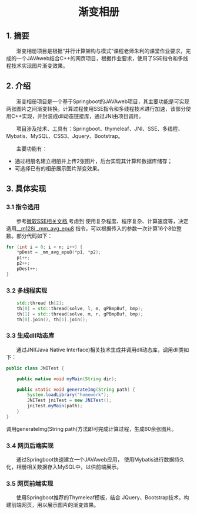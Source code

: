 <h1 align="center">渐变相册</h1>

## 1. 摘要
&#160; &#160; &#160; &#160;渐变相册项目是根据“并行计算架构与模式”课程老师朱利的课堂作业要求，完成的一个JAVAweb结合C++的网页项目，根据作业要求，使用了SSE指令和多线程技术实现图片渐变效果。

## 2. 介绍
&#160; &#160; &#160; &#160;渐变相册项目是一个基于Springboot的JAVAweb项目，其主要功能是可实现两张图片之间渐变转换。计算过程使用SSE指令和多线程技术进行加速，该部分使用C++实现，并封装成dll动态链接库，通过JNI由项目调用。

&#160; &#160; &#160; &#160;项目涉及技术、工具有：Springboot、thymeleaf、JNI、SSE、多线程、Mybatis、MySQL、CSS3、Jquery、Bootstrap。

&#160; &#160; &#160; &#160;主要功能有：

- 通过相册名建立相册并上传2张图片，后台实现其计算和数据库储存；
- 可选择已有的相册展示图片渐变效果。

## 3. 具体实现

### 3.1 指令选用
&#160; &#160; &#160; &#160;参考[微软SSE相关文档](https://docs.microsoft.com/zh-cn/previous-versions/k87x524b%28v%3dvs.110%29),考虑到
使用复杂程度、程序复杂、计算速度等，决定选用[__m128i _mm_avg_epu8](https://docs.microsoft.com/zh-cn/previous-versions/8zwh554a%28v%3dvs.110%29)
指令，可以根据传入的参数一次计算16个8位整数。部分代码如下：

``` cpp
for (int i = 0; i < n; i++) {
    *pDest = _mm_avg_epu8(*p1, *p2);
    p1++;  
    p2++;  
    pDest++;  
}
```


### 3.2 多线程实现

``` cpp
    std::thread th[2];
    th[0] = std::thread(solve, l, m, gPBmpBuf, bmp);
    th[1] = std::thread(solve, m, r, gPBmpBuf, bmp);
    th[0].join(), th[1].join();
```

### 3.3 生成dll动态库
&#160; &#160; &#160; &#160;通过JNI(Java Native Interface)相关技术生成并调用dll动态库，调用dll类如下：

``` java
public class JNITest {

    public native void myMain(String dir);

    public static void generateImg(String path) {
        System.loadLibrary("homework");
        JNITest jniTest = new JNITest();
        jniTest.myMain(path);
    }
}
```

调用generateImg(String path)方法即可完成计算过程，生成60余张图片。

### 3.4 网页后端实现
&#160; &#160; &#160; &#160;通过Springboot快速建立一个JAVAweb应用，
使用Mybatis进行数据持久化，相册相关数据存入MySQL中，以供前端展示。

### 3.5 网页前端实现
&#160; &#160; &#160; &#160;使用Springboot推荐的Thymeleaf模板，结合
JQuery、Bootstrap技术，构建前端网页，用以展示图片的渐变效果。

